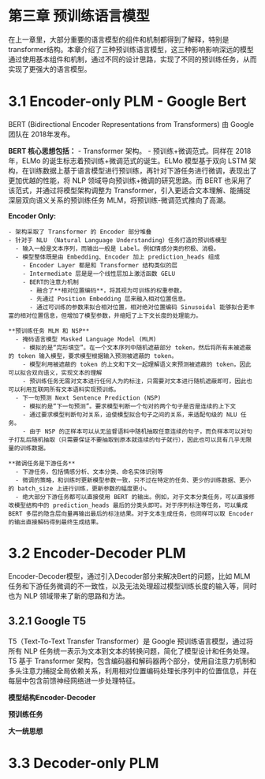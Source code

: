 # 第三章 预训练语言模型
在上一章里，大部分重要的语言模型的组件和机制都得到了解释，特别是transformer结构。本章介绍了三种预训练语言模型，这三种影响影响深远的模型通过使用基本组件和机制，通过不同的设计思路，实现了不同的预训练任务，从而实现了更强大的语言模型。

# 3.1 Encoder-only PLM - Google Bert
BERT (Bidirectional Encoder Representations from Transformers) 由 Google 团队在 2018年发布。

**BERT 核心思想包括：**
    - Transformer 架构。
    - 预训练+微调范式。同样在 2018年，ELMo 的诞生标志着预训练+微调范式的诞生。ELMo 模型基于双向 LSTM 架构，在训练数据上基于语言模型进行预训练，再针对下游任务进行微调，表现出了更加优越的性能，将 NLP 领域导向预训练+微调的研究思路。而 BERT 也采用了该范式，并通过将模型架构调整为 Transformer，引入更适合文本理解、能捕捉深层双向语义关系的预训练任务 MLM，将预训练-微调范式推向了高潮。

**Encoder Only:**

    - 架构采取了 Transformer 的 Encoder 部分堆叠
    - 针对于 NLU （Natural Language Understanding）任务打造的预训练模型
      - 输入一般是文本序列，而输出一般是 Label。例如情感分类的积极、消极。
      - 模型整体既是由 Embedding、Encoder 加上 prediction_heads 组成
        - Encoder Layer 都是和 Transformer 结构类似的层
        - Intermediate 层是是一个线性层加上激活函数 GELU
        - BERT的注意力机制
          - 融合了**相对位置编码**，将其视为可训练的权重参数。
          - 先通过 Position Embedding 层来融入相对位置信息。
          - 通过可训练的参数来拟合相对位置，相对绝对位置编码 Sinusoidal 能够拟合更丰富的相对位置信息，但增加了模型参数，并缩短了上下文长度的处理能力。
        
    **预训练任务 MLM 和 NSP**
      - 掩码语言模型 Masked Language Model (MLM) 
        - 模拟的是“完形填空”。在一个文本序列中随机遮蔽部分 token，然后将所有未被遮蔽的 token 输入模型，要求模型根据输入预测被遮蔽的 token。
        - 模型利用被遮蔽的 token 的上文和下文一起理解语义来预测被遮蔽的 token，因此可以拟合双向语义，实现文本的理解
        - 预训练任务无需对文本进行任何人为的标注，只需要对文本进行随机遮蔽即可，因此也可以利用互联网所有文本语料实现预训练。  
      - 下一句预测 Next Sentence Prediction (NSP) 
        - 模拟的是“下一句预测”。要求模型判断一个句对的两个句子是否是连续的上下文
        - 通过要求模型判断句对关系，迫使模型拟合句子之间的关系，来适配句级的 NLU 任务。
        - 由于 NSP 的正样本可以从无监督语料中随机抽取任意连续的句子，而负样本可以对句子打乱后随机抽取（只需要保证不要抽取到原本就连续的句子就行），因此也可以具有几乎无限量的训练数据。
  
    **微调任务是下游任务**
      - 下游任务，包括情感分析、文本分类、命名实体识别等
      - 微调的策略，和训练时更新模型参数一致，只不过在特定的任务、更少的训练数据、更小的 batch_size 上进行训练，更新参数的幅度更小。
      - 绝大部分下游任务都可以直接使用 BERT 的输出。例如，对于文本分类任务，可以直接修改模型结构中的 prediction_heads 最后的分类头即可。对于序列标注等任务，可以集成 BERT 多层的隐含层向量再输出最后的标注结果。对于文本生成任务，也同样可以取 Encoder 的输出直接解码得到最终生成结果。

# 3.2 Encoder-Decoder PLM
Encoder-Decoder模型，通过引入Decoder部分来解决Bert的问题，比如 MLM 任务和下游任务微调的不一致性，以及无法处理超过模型训练长度的输入等，同时也为 NLP 领域带来了新的思路和方法。

## 3.2.1 Google T5
T5（Text-To-Text Transfer Transformer）是 Google 预训练语言模型，通过将所有 NLP 任务统一表示为文本到文本的转换问题，简化了模型设计和任务处理。T5 基于 Transformer 架构，包含编码器和解码器两个部分，使用自注意力机制和多头注意力捕捉全局依赖关系，利用相对位置编码处理长序列中的位置信息，并在每层中包含前馈神经网络进一步处理特征。

**模型结构Encoder-Decoder**

**预训练任务**

**大一统思想**

# 3.3 Decoder-only PLM